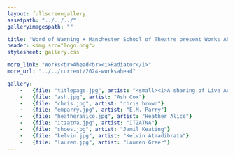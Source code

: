 ```yaml
---
layout: fullscreengallery
assetpath: "../../../"
galleryimagespath: ""

title: "Word of Warning + Manchester School of Theatre present Works Ahead: Radiator, 24|5|2024"
header: <img src="logo.png">
stylesheet: gallery.css

more_link: "Works<br>Ahead<br><i>Radiator</i>"
more_url: "../../current/2024-worksahead"

gallery:
    -   {file: "titlepage.jpg", artist: "<small><i>A sharing of Live Art at MMU Grosvenor East, Fri 24 May 2024</i></small>"}
    -   {file: "ash.jpg", artist: "Ash Cox"}
    -   {file: "chris.jpg", artist: "chris brown"}
    -   {file: "emparry.jpg", artist: "E.M. Parry"}
    -   {file: "heatheralice.jpg", artist: "Heather Alice"}
    -   {file: "itzatna.jpg", artist: "ITZATNA"}
    -   {file: "shoes.jpg", artist: "Jamil Keating"}
    -   {file: "kelvin.jpg", artist: "Kelvin Atmadibrata"}
    -   {file: "lauren.jpg", artist: "Lauren Greer"}
---
```

